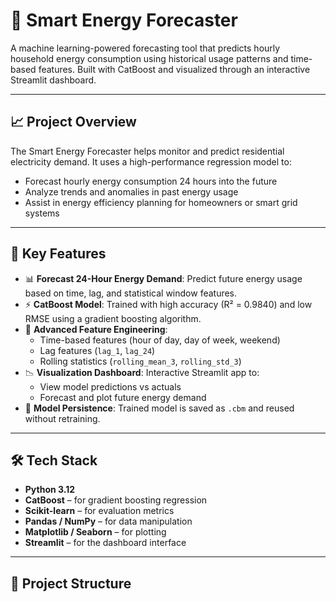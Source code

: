 # 🔋 Smart Energy Forecaster

A machine learning-powered forecasting tool that predicts hourly household energy consumption using historical usage patterns and time-based features. Built with CatBoost and visualized through an interactive Streamlit dashboard.

---

## 📈 Project Overview

The Smart Energy Forecaster helps monitor and predict residential electricity demand. It uses a high-performance regression model to:

- Forecast hourly energy consumption 24 hours into the future
- Analyze trends and anomalies in past energy usage
- Assist in energy efficiency planning for homeowners or smart grid systems

---

## 🚀 Key Features

- 📊 **Forecast 24-Hour Energy Demand**: Predict future energy usage based on time, lag, and statistical window features.
- ⚡ **CatBoost Model**: Trained with high accuracy (R² = 0.9840) and low RMSE using a gradient boosting algorithm.
- 🧠 **Advanced Feature Engineering**:
  - Time-based features (hour of day, day of week, weekend)
  - Lag features (`lag_1`, `lag_24`)
  - Rolling statistics (`rolling_mean_3`, `rolling_std_3`)
- 📉 **Visualization Dashboard**: Interactive Streamlit app to:
  - View model predictions vs actuals
  - Forecast and plot future energy demand
- 💾 **Model Persistence**: Trained model is saved as `.cbm` and reused without retraining.

---

## 🛠️ Tech Stack

- **Python 3.12**
- **CatBoost** – for gradient boosting regression
- **Scikit-learn** – for evaluation metrics
- **Pandas / NumPy** – for data manipulation
- **Matplotlib / Seaborn** – for plotting
- **Streamlit** – for the dashboard interface

---

## 📁 Project Structure

